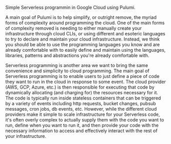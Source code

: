 Simple Serverless programmin in Google Cloud using Pulumi.

A main goal of Pulumi is to help simplify, or outright remove, the myriad forms of complexity around programming the cloud.  One of the main forms of complexity removed is needing to either manually create your infrastructure through cloud CLIs, or using different and esoteric languages to try to declare and maintain your cloud infrastructure.  Instead, we think you should be able to use the programming languages you know and are already comfortable with to easily define and maintain using the languages, libraries, patterns and abstractions you're already comfortable with.

Serverless programming is another area we want to bring the same convenience and simplicity to cloud programming.  The main goal of Serverless programming is to enable users to just define a piece of code they want to run in the cloud in response to some event.  The cloud provider (AWS, GCP, Azure, etc.) is then responsible for executing that code by dynamically allocating (and charging for) the resources necessary for it.  The code is typically run inside stateless containers that can be triggered by a variety of events including http requests, bucket changes, pubsub messages, cron jobs, db events, etc.  However, while the different cloud providers make it simple to scale infrastructure for your Serverless code, it's often overly complex to actually supply them with the code you want to run, define when you want to run it, and then provide your code with the necessary information to access and effectively interact with the rest of your infrastructure.

